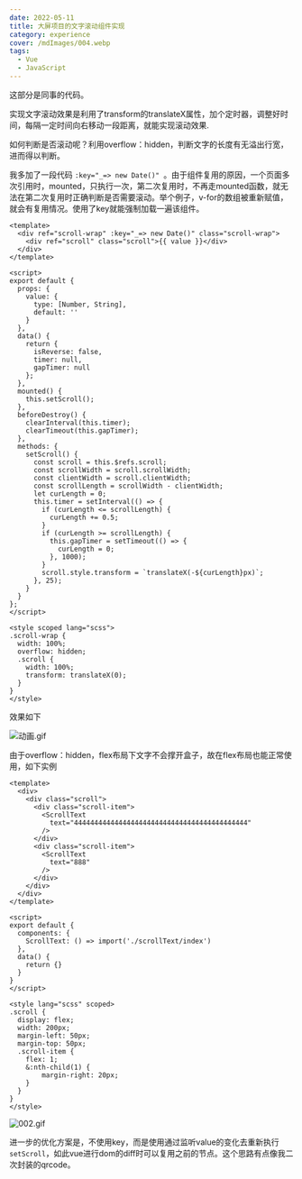 ```yaml
---
date: 2022-05-11
title: 大屏项目的文字滚动组件实现
category: experience
cover: /mdImages/004.webp
tags:
  - Vue
  - JavaScript
---
```


这部分是同事的代码。

实现文字滚动效果是利用了transform的translateX属性，加个定时器，调整好时间，每隔一定时间向右移动一段距离，就能实现滚动效果.

如何判断是否滚动呢？利用overflow：hidden，判断文字的长度有无溢出行宽，进而得以判断。 

我多加了一段代码 `:key="_=> new Date()" `。由于组件复用的原因，一个页面多次引用时，mounted，只执行一次，第二次复用时，不再走mounted函数，就无法在第二次复用时正确判断是否需要滚动。举个例子，v-for的数组被重新赋值，就会有复用情况。使用了key就能强制加载一遍该组件。

```
<template>
  <div ref="scroll-wrap" :key="_=> new Date()" class="scroll-wrap">
    <div ref="scroll" class="scroll">{{ value }}</div>
  </div>
</template>

<script>
export default {
  props: {
    value: {
      type: [Number, String],
      default: ''
    }
  },
  data() {
    return {
      isReverse: false,
      timer: null,
      gapTimer: null
    };
  },
  mounted() {
    this.setScroll();
  },
  beforeDestroy() {
    clearInterval(this.timer);
    clearTimeout(this.gapTimer);
  },
  methods: {
    setScroll() {
      const scroll = this.$refs.scroll;
      const scrollWidth = scroll.scrollWidth;
      const clientWidth = scroll.clientWidth;
      const scrollLength = scrollWidth - clientWidth;
      let curLength = 0;
      this.timer = setInterval(() => {
        if (curLength <= scrollLength) {
          curLength += 0.5;
        }
        if (curLength >= scrollLength) {
          this.gapTimer = setTimeout(() => {
            curLength = 0;
          }, 1000);
        }
        scroll.style.transform = `translateX(-${curLength}px)`;
      }, 25);
    }
  }
};
</script>

<style scoped lang="scss">
.scroll-wrap {
  width: 100%;
  overflow: hidden;
  .scroll {
    width: 100%;
    transform: translateX(0);
  }
}
</style>
```

效果如下

![动画.gif](https://p9-juejin.byteimg.com/tos-cn-i-k3u1fbpfcp/648e654442c34379a894b29d857fc4fd~tplv-k3u1fbpfcp-watermark.image?)

由于overflow：hidden，flex布局下文字不会撑开盒子，故在flex布局也能正常使用，如下实例
```
<template>
  <div>
    <div class="scroll">
      <div class="scroll-item">
        <ScrollText
          text="4444444444444444444444444444444444444444444"
        />
      </div>
      <div class="scroll-item">
        <ScrollText
          text="888"
        />
      </div>
    </div>
  </div>
</template>

<script>
export default {
  components: {
    ScrollText: () => import('./scrollText/index')
  },
  data() {
    return {}
  }
}
</script>

<style lang="scss" scoped>
.scroll {
  display: flex;
  width: 200px;
  margin-left: 50px;
  margin-top: 50px;
  .scroll-item {
    flex: 1;
    &:nth-child(1) {
        margin-right: 20px;
    }
  }
}
</style>

```

![002.gif](https://p6-juejin.byteimg.com/tos-cn-i-k3u1fbpfcp/00f9eec50181473db617f2ce2dc75be6~tplv-k3u1fbpfcp-watermark.image?)

进一步的优化方案是，不使用key，而是使用通过监听value的变化去重新执行`setScroll`，如此vue进行dom的diff时可以复用之前的节点。这个思路有点像我二次封装的qrcode。